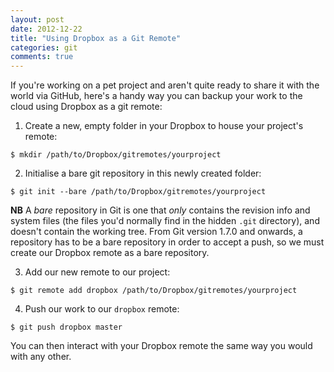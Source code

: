 ```yaml
---
layout: post
date: 2012-12-22
title: "Using Dropbox as a Git Remote"
categories: git
comments: true
---
```


If you're working on a pet project and aren't quite ready to share it with the world via GitHub, here's a handy way you can backup your work to the cloud using Dropbox as a git remote:

1. Create a new, empty folder in your Dropbox to house your project's remote:

```
$ mkdir /path/to/Dropbox/gitremotes/yourproject
```

2. Initialise a bare git repository in this newly created folder:

```
$ git init --bare /path/to/Dropbox/gitremotes/yourproject
```

**NB** A _bare_ repository in Git is one that _only_ contains the revision info and system files (the files you'd normally find in the hidden `.git` directory), and doesn't contain the working tree. From Git version 1.7.0 and onwards, a repository has to be a bare repository in order to accept a push, so we must create our Dropbox remote as a bare repository.

3. Add our new remote to our project:

```
$ git remote add dropbox /path/to/Dropbox/gitremotes/yourproject
```

4. Push our work to our `dropbox` remote:

```
$ git push dropbox master
```

You can then interact with your Dropbox remote the same way you would with any other.
